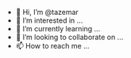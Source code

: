 - 👋 Hi, I’m @tazemar
- 👀 I’m interested in ...
- 🌱 I’m currently learning ...
- 💞️ I’m looking to collaborate on ...
- 📫 How to reach me ...

<!---
tazemar/tazemar is a ✨ special ✨ repository because its `README.md` (this file) appears on your GitHub profile.
You can click the Preview link to take a look at your changes.
--->

